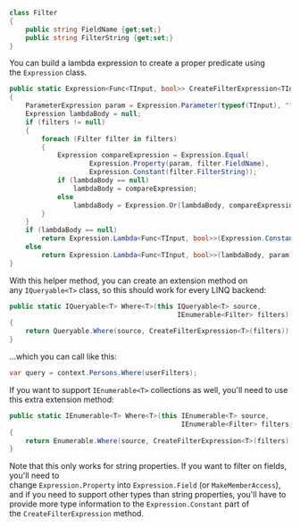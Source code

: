 
```csharp
class Filter 
{
    public string FieldName {get;set;}
    public string FilterString {get;set;}
}
```

You can build a lambda expression to create a proper predicate using the `Expression` class.

```csharp
public static Expression<Func<TInput, bool>> CreateFilterExpression<TInput>(IEnumerable<Filter> filters)
{
    ParameterExpression param = Expression.Parameter(typeof(TInput), "");
    Expression lambdaBody = null;
    if (filters != null)
    {
        foreach (Filter filter in filters)
        {
            Expression compareExpression = Expression.Equal(
                    Expression.Property(param, filter.FieldName),
                    Expression.Constant(filter.FilterString));
            if (lambdaBody == null)
                lambdaBody = compareExpression;
            else
                lambdaBody = Expression.Or(lambdaBody, compareExpression);
        }
    }
    if (lambdaBody == null)
        return Expression.Lambda<Func<TInput, bool>>(Expression.Constant(false));
    else
        return Expression.Lambda<Func<TInput, bool>>(lambdaBody, param);
}
```

With this helper method, you can create an extension method on any `IQueryable<T>` class, so this should work for every LINQ backend:

```csharp
public static IQueryable<T> Where<T>(this IQueryable<T> source, 
                                          IEnumerable<Filter> filters)
{
    return Queryable.Where(source, CreateFilterExpression<T>(filters));
}
```

...which you can call like this:

```csharp
var query = context.Persons.Where(userFilters);
```

If you want to support `IEnumerable<T>` collections as well, you'll need to use this extra extension method:

```csharp
public static IEnumerable<T> Where<T>(this IEnumerable<T> source, 
                                           IEnumerable<Filter> filters)
{
    return Enumerable.Where(source, CreateFilterExpression<T>(filters).Compile());
}
```

Note that this only works for string properties. If you want to filter on fields, you'll need to change `Expression.Property` into `Expression.Field` (or `MakeMemberAccess`), and if you need to support other types than string properties, you'll have to provide more type information to the `Expression.Constant` part of the `CreateFilterExpression` method.